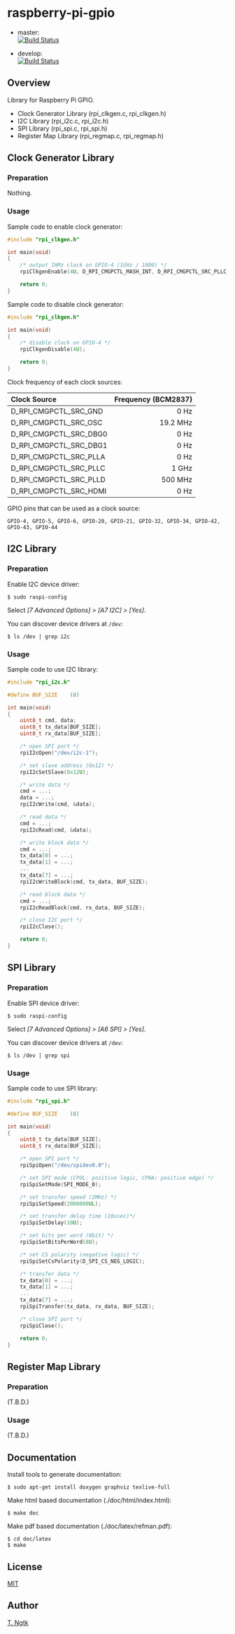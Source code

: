 # raspberry-pi-gpio

* master:  
[![Build Status](https://travis-ci.org/ngtkt0909/raspberry-pi-gpio.svg?branch=master)](https://travis-ci.org/ngtkt0909/raspberry-pi-gpio)

* develop:  
[![Build Status](https://travis-ci.org/ngtkt0909/raspberry-pi-gpio.svg?branch=develop)](https://travis-ci.org/ngtkt0909/raspberry-pi-gpio)

## Overview
Library for Raspberry Pi GPIO.

* Clock Generator Library (rpi_clkgen.c, rpi_clkgen.h)
* I2C Library (rpi_i2c.c, rpi_i2c.h)
* SPI Library (rpi_spi.c, rpi_spi.h)
* Register Map Library (rpi_regmap.c, rpi_regmap.h)

## Clock Generator Library
### Preparation
Nothing.

### Usage
Sample code to enable clock generator:
```C
#include "rpi_clkgen.h"

int main(void)
{
	/* output 1HMz clock on GPIO-4 (1GHz / 1000) */
	rpiClkgenEnable(4U, D_RPI_CMGPCTL_MASH_INT, D_RPI_CMGPCTL_SRC_PLLC, 1000U, 0U);

	return 0;
}
```

Sample code to disable clock generator:
```C
#include "rpi_clkgen.h"

int main(void)
{
	/* disable clock on GPIO-4 */
	rpiClkgenDisable(4U);

	return 0;
}
```

Clock frequency of each clock sources:

| Clock Source           | Frequency (BCM2837) |
|:-----------------------|--------------------:|
| D_RPI_CMGPCTL_SRC_GND  |  0 Hz               |
| D_RPI_CMGPCTL_SRC_OSC  |  19.2 MHz           |
| D_RPI_CMGPCTL_SRC_DBG0 |  0 Hz               |
| D_RPI_CMGPCTL_SRC_DBG1 |  0 Hz               |
| D_RPI_CMGPCTL_SRC_PLLA |  0 Hz               |
| D_RPI_CMGPCTL_SRC_PLLC |  1 GHz              |
| D_RPI_CMGPCTL_SRC_PLLD |  500 MHz            |
| D_RPI_CMGPCTL_SRC_HDMI |  0 Hz               |

GPIO pins that can be used as a clock source:
```
GPIO-4, GPIO-5, GPIO-6, GPIO-20, GPIO-21, GPIO-32, GPIO-34, GPIO-42, GPIO-43, GPIO-44
```

## I2C Library
### Preparation
Enable I2C device driver:
```shell
$ sudo raspi-config
```
Select *[7 Advanced Options] > [A7 I2C] > [Yes]*.

You can discover device drivers at `/dev`:
```shell
$ ls /dev | grep i2c
```

### Usage
Sample code to use I2C library:
```C
#include "rpi_i2c.h"

#define BUF_SIZE	(8)

int main(void)
{
	uint8_t cmd, data;
	uint8_t tx_data[BUF_SIZE];
	uint8_t rx_data[BUF_SIZE];

	/* open SPI port */
	rpiI2cOpen("/dev/i2c-1");

	/* set slave address (0x12) */
	rpiI2cSetSlave(0x12U);

	/* write data */
	cmd = ...;
	data = ...;
	rpiI2cWrite(cmd, &data);

	/* read data */
	cmd = ...;
	rpiI2cRead(cmd, &data);

	/* write block data */
	cmd = ...;
	tx_data[0] = ...;
	tx_data[1] = ...;
	...
	tx_data[7] = ...;
	rpiI2cWriteBlock(cmd, tx_data, BUF_SIZE);

	/* read block data */
	cmd = ...;
	rpiI2cReadBlock(cmd, rx_data, BUF_SIZE);

	/* close I2C port */
	rpiI2cClose();

	return 0;
}
```

## SPI Library
### Preparation
Enable SPI device driver:
```shell
$ sudo raspi-config
```
Select *[7 Advanced Options] > [A6 SPI] > [Yes]*.

You can discover device drivers at `/dev`:
```shell
$ ls /dev | grep spi
```

### Usage
Sample code to use SPI library:
```C
#include "rpi_spi.h"

#define BUF_SIZE	(8)

int main(void)
{
	uint8_t tx_data[BUF_SIZE];
	uint8_t rx_data[BUF_SIZE];

	/* open SPI port */
	rpiSpiOpen("/dev/spidev0.0");

	/* set SPI mode (CPOL: positive logic, CPHA: positive edge) */
	rpiSpiSetMode(SPI_MODE_0);

	/* set transfer speed (2MHz) */
	rpiSpiSetSpeed(2000000UL);

	/* set transfer delay time (10usec)*/
	rpiSpiSetDelay(10U);

	/* set bits per word (8bit) */
	rpiSpiSetBitsPerWord(8U);

	/* set CS polarity (negative logic) */
	rpiSpiSetCsPolarity(D_SPI_CS_NEG_LOGIC);

	/* transfer data */
	tx_data[0] = ...;
	tx_data[1] = ...;
	...
	tx_data[7] = ...;
	rpiSpiTransfer(tx_data, rx_data, BUF_SIZE);

	/* close SPI port */
	rpiSpiClose();

	return 0;
}
```

## Register Map Library
### Preparation
(T.B.D.)

### Usage
(T.B.D.)

## Documentation
Install tools to generate documentation:
```shell
$ sudo apt-get install doxygen graphviz texlive-full
```

Make html based documentation (./doc/html/index.html):
```shell
$ make doc
```

Make pdf based documentation (./doc/latex/refman.pdf):
```shell
$ cd doc/latex
$ make
```

## License
[MIT](https://github.com/ngtkt0909/dot-emacs/blob/develop/LICENSE)

## Author
[T. Ngtk](https://github.com/ngtkt0909)
